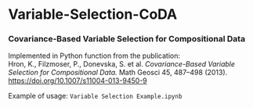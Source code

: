 # Variable-Selection-CoDA
### Covariance-Based Variable Selection for Compositional Data

Implemented in Python function from the publication: <br>
Hron, K., Filzmoser, P., Donevska, S. et al. _Covariance-Based Variable Selection for Compositional Data._ Math Geosci 45, 487–498 (2013). https://doi.org/10.1007/s11004-013-9450-9

Example of usage: `Variable Selection Example.ipynb`
